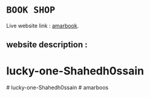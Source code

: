 # `BOOK SHOP`

Live website link : [amarbook](https://amarbook.netlify.app/).

## website description :



# lucky-one-Shahedh0ssain
#   l u c k y - o n e - S h a h e d h 0 s s a i n 
 
 #   a m a r b o o s  
 